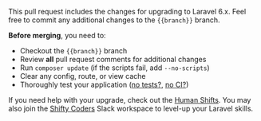 This pull request includes the changes for upgrading to Laravel 6.x. Feel free to commit any additional changes to the `{{branch}}` branch.

**Before merging**, you need to:

- Checkout the `{{branch}}` branch
- Review **all** pull request comments for additional changes
- Run `composer update` (if the scripts fail, add `--no-scripts`)
- Clear any config, route, or view cache
- Thoroughly test your application ([no tests?](https://laravelshift.com/laravel-test-generator), [no CI?](https://laravelshift.com/ci-generator))

If you need help with your upgrade, check out the [Human Shifts](https://laravelshift.com/human-shifts). You may also join the [Shifty Coders](https://laravelshift.com/shifty-coders) Slack workspace to level-up your Laravel skills.
